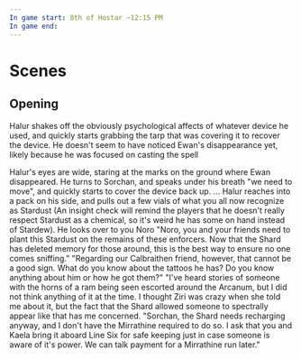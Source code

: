 ```yaml
---
In game start: 8th of Hostar ~12:15 PM
In game end:
---
```

# Scenes
## Opening
Halur shakes off the obviously psychological affects of whatever device he used, and quickly starts grabbing the tarp that was covering it to recover the device. He doesn't seem to have noticed Ewan's disappearance yet, likely because he was focused on casting the spell 

Halur's eyes are wide, staring at the marks on the ground where Ewan disappeared. He turns to Sorchan, and speaks under his breath "we need to move", and quickly starts to cover the device back up.
...
Halur reaches into a pack on his side, and pulls out a few vials of what you all now recognize as Stardust (An insight check will remind the players that he doesn't really respect Stardust as a chemical, so it's weird he has some on hand instead of Stardew). He looks over to you Noro
"Noro, you and your friends need to plant this Stardust on the remains of these enforcers. Now that the Shard has deleted memory for those around, this is the best way to ensure no one comes sniffing."
"Regarding our Calbraithen friend, however, that cannot be a good sign. What do you know about the tattoos he has? Do you know anything about him or how he got them?"
"I've heard stories of someone with the horns of a ram being seen escorted around the Arcanum, but I did not think anything of it at the time. I thought Ziri was crazy when she told me about it, but the fact that the Shard allowed someone to spectrally appear like that has me concerned. 
"Sorchan, the Shard needs recharging anyway, and I don't have the Mirrathine required to do so. I ask that you and Kaela bring it aboard Line Six for safe keeping just in case someone is aware of it's power. We can talk payment for a Mirrathine run later."